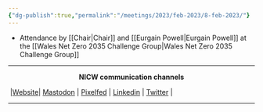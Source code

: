 ```yaml
---
{"dg-publish":true,"permalink":"/meetings/2023/feb-2023/8-feb-2023/"}
---
```



- Attendance by [[Chair\|Chair]] and [[Eurgain Powell\|Eurgain Powell]] at the [[Wales Net Zero 2035 Challenge Group\|Wales Net Zero 2035 Challenge Group]]

***
<p style="text-align: center;font-weight:bold";>NICW communication channels</p>

󠁧 |[Website](https://nationalinfrastructurecommission.wales)| [Mastodon](https://toot.wales/@NICW) | [Pixelfed](https://pix.toot.wales/NICW) | [Linkedin](https://www.linkedin.com/company/26268509/) | [Twitter](https://twitter.com/InfraCommCymru) |
***


